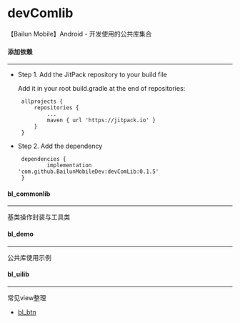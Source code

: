 # devComlib
【Bailun Mobile】Android - 开发使用的公共库集合


#### 添加依赖
---
- Step 1. Add the JitPack repository to your build file

  Add it in your root build.gradle at the end of repositories:
   ```
	allprojects {
		repositories {
			...
			maven { url 'https://jitpack.io' }
		}
	}
   ```

- Step 2. Add the dependency
   ```
	dependencies {
	        implementation 'com.github.BailunMobileDev:devComLib:0.1.5'
	}
   ``` 

#### bl_commonlib
---
基类操作封装与工具类

#### bl_demo
---
公共库使用示例

#### bl_uilib
---
常见view整理

- [bl_btn](https://github.com/BailunMobileDev/devComLib/blob/master/bl_data/readme/bailunbtn.md)
